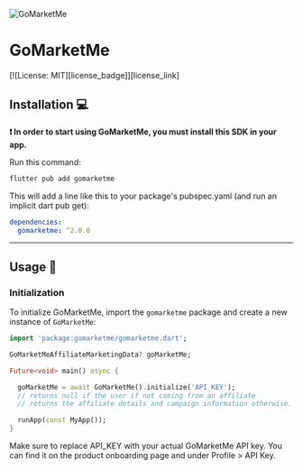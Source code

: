 
![GoMarketMe](https://static.gomarketme.net/assets/gmm-icon.png "GoMarketMe")

# GoMarketMe

[![License: MIT][license_badge]][license_link]

## Installation 💻

**❗ In order to start using GoMarketMe, you must install this SDK in your app.**

Run this command:

```sh
flutter pub add gomarketme
```

This will add a line like this to your package's pubspec.yaml (and run an implicit dart pub get):

```yaml
dependencies:
  gomarketme: ^2.0.0
```

---

## Usage 🚀

### Initialization

To initialize GoMarketMe, import the `gomarketme` package and create a new instance of `GoMarketMe`:

```dart
import 'package:gomarketme/gomarketme.dart';

GoMarketMeAffiliateMarketingData? goMarketMe;

Future<void> main() async {

  goMarketMe = await GoMarketMe().initialize('API_KEY');
  // returns null if the user if not coming from an affiliate
  // returns the affiliate details and campaign information otherwise.

  runApp(const MyApp());
}
```

Make sure to replace API_KEY with your actual GoMarketMe API key. You can find it on the product onboarding page and under Profile > API Key.